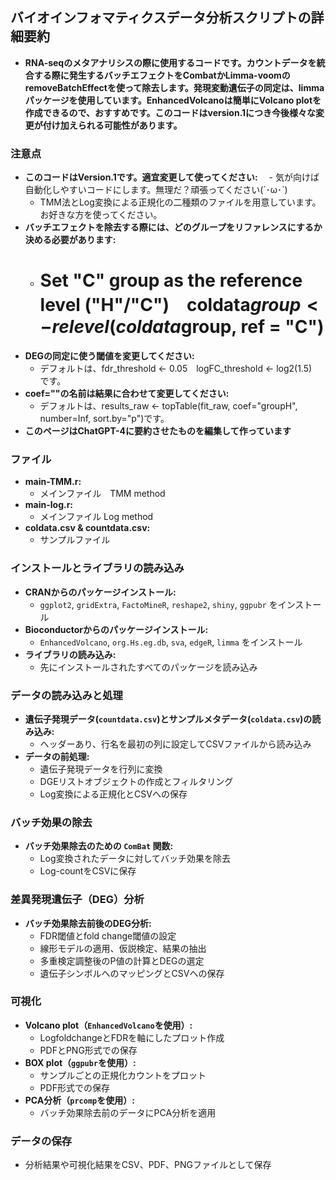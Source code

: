 ## バイオインフォマティクスデータ分析スクリプトの詳細要約
- **RNA-seqのメタアナリシスの際に使用するコードです。カウントデータを統合する際に発生するバッチエフェクトをCombatかLimma-voomのremoveBatchEffectを使って除去します。発現変動遺伝子の同定は、limmaパッケージを使用しています。EnhancedVolcanoは簡単にVolcano plotを作成できるので、おすすめです。このコードはversion.1につき今後様々な変更が付け加えられる可能性があります。**
### 注意点
- **このコードはVersion.1です。適宜変更して使ってください:**
　- 気が向けば自動化しやすいコードにします。無理だ？頑張ってください(´･ω･`)
  - TMM法とLog変換による正規化の二種類のファイルを用意しています。お好きな方を使ってください。
- **バッチエフェクトを除去する際には、どのグループをリファレンスにするか決める必要があります:**
  - # Set "C" group as the reference level ("H"/"C")　coldata$group <- relevel(coldata$group, ref = "C")
- **DEGの同定に使う閾値を変更してください:**
  - デフォルトは、fdr_threshold <- 0.05　logFC_threshold <- log2(1.5)　です。
- **coef=""の名前は結果に合わせて変更してください:**
  - デフォルトは、results_raw <- topTable(fit_raw, coef="groupH", number=Inf, sort.by="p")です。
- **このページはChatGPT-4に要約させたものを編集して作っています**

### ファイル
- **main-TMM.r:**
  - メインファイル　TMM method
- **main-log.r:**
  - メインファイル Log method
- **coldata.csv & countdata.csv:**
  - サンプルファイル

### インストールとライブラリの読み込み
- **CRANからのパッケージインストール:**
  - `ggplot2`, `gridExtra`, `FactoMineR`, `reshape2`, `shiny`, `ggpubr` をインストール
- **Bioconductorからのパッケージインストール:**
  - `EnhancedVolcano`, `org.Hs.eg.db`, `sva`, `edgeR`, `limma` をインストール
- **ライブラリの読み込み:**
  - 先にインストールされたすべてのパッケージを読み込み

### データの読み込みと処理
- **遺伝子発現データ(`countdata.csv`)とサンプルメタデータ(`coldata.csv`)の読み込み:**
  - ヘッダーあり、行名を最初の列に設定してCSVファイルから読み込み
- **データの前処理:**
  - 遺伝子発現データを行列に変換
  - DGEリストオブジェクトの作成とフィルタリング
  - Log変換による正規化とCSVへの保存

### バッチ効果の除去
- **バッチ効果除去のための `ComBat` 関数:**
  - Log変換されたデータに対してバッチ効果を除去
  - Log-countをCSVに保存

### 差異発現遺伝子（DEG）分析
- **バッチ効果除去前後のDEG分析:**
  - FDR閾値とfold change閾値の設定
  - 線形モデルの適用、仮説検定、結果の抽出
  - 多重検定調整後のP値の計算とDEGの選定
  - 遺伝子シンボルへのマッピングとCSVへの保存

### 可視化
- **Volcano plot（`EnhancedVolcano`を使用）:**
  - LogfoldchangeとFDRを軸にしたプロット作成
  - PDFとPNG形式での保存
- **BOX plot（`ggpubr`を使用）:**
  - サンプルごとの正規化カウントをプロット
  - PDF形式での保存
- **PCA分析（`prcomp`を使用）:**
  - バッチ効果除去前のデータにPCA分析を適用

### データの保存
- 分析結果や可視化結果をCSV、PDF、PNGファイルとして保存
